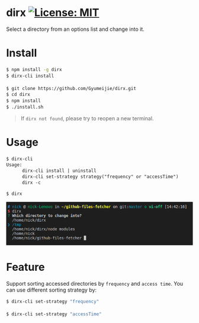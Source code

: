 # dirx [![License: MIT](https://img.shields.io/badge/License-MIT-blue.svg)](https://opensource.org/licenses/MIT)
Select a directory from an options list and change into it.

# Install

```bash
$ npm install -g dirx
$ dirx-cli install

$ git clone https://github.com/Gyumeijie/dirx.git
$ cd dirx
$ npm install
$ ./install.sh
```
> If `dirx not found`, please try to reopen a new terminal.

# Usage

```
$ dirx-cli
Usage:
      dirx-cli install | uninstall
      dirx-cli set-strategy strategy("frequency" or "accessTime")
      dirx -c
```


```bash
$ dirx
```
![](./dirx.png)


# Feature

Support sorting accessed directories by `frequency` and `access time`. You can use different sorting strategy by:

```bash
$ dirx-cli set-strategy "frequency"

$ dirx-cli set-strategy "accessTime"
```
